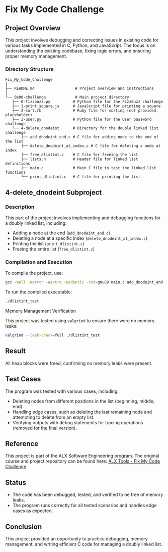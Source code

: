 # Fix My Code Challenge

## Project Overview
This project involves debugging and correcting issues in existing code for various tasks implemented in C, Python, and JavaScript. The focus is on understanding the existing codebase, fixing logic errors, and ensuring proper memory management.

### Directory Structure

```
Fix_My_Code_Challenge
│
├── README.md                  # Project overview and instructions
│
└── 0x00-challenge             # Main project directory
   ├── 0-fizzbuzz.py          # Python file for the FizzBuzz challenge
   ├── 1-print_square.js      # JavaScript file for printing a square
   ├── 2-sort.rb              # Ruby file for sorting (not provided, placeholder)
   ├── 3-user.py              # Python file for the User password challenge
   └── 4-delete_dnodeint      # Directory for the double linked list challenge
       ├── add_dnodeint_end.c # C file for adding node to the end of the list
       ├── delete_dnodeint_at_index.c # C file for deleting a node at index
       ├── free_dlistint.c    # C file for freeing the list
       ├── lists.h            # Header file for linked list definitions
       ├── main.c             # Main C file to test the linked list functions
       └── print_dlistint.c   # C file for printing the list
```

## 4-delete_dnodeint Subproject

### Description
This part of the project involves implementing and debugging functions for a doubly linked list, including:
- Adding a node at the end (`add_dnodeint_end.c`)
- Deleting a node at a specific index (`delete_dnodeint_at_index.c`)
- Printing the list (`print_dlistint.c`)
- Freeing the entire list (`free_dlistint.c`)

### Compilation and Execution
To compile the project, use:
```bash
gcc -Wall -Werror -Wextra -pedantic -std=gnu89 main.c add_dnodeint_end.c delete_dnodeint_at_index.c free_dlistint.c print_dlistint.c -o dlistint_test
```

To run the compiled executable:
```bash
./dlistint_test
```

Memory Management Verification

This project was tested using `valgrind` to ensure there were no memory leaks:
```bash
valgrind --leak-check=full ./dlistint_test
```

## Result
All heap blocks were freed, confirming no memory leaks were present.

## Test Cases
The program was tested with various cases, including:
- Deleting nodes from different positions in the list (beginning, middle, end).
- Handling edge cases, such as deleting the last remaining node and attempting to delete from an empty list.
- Verifying outputs with debug statements for tracing operations (removed for the final version).

## Reference
This project is part of the ALX Software Engineering program. The original course and project repository can be found here: [ALX Tools - Fix My Code Challenge](https://github.com/alx-tools/0x00-Fix_My_Code_Challenge)

## Status
- The code has been debugged, tested, and verified to be free of memory leaks.
- The program runs correctly for all tested scenarios and handles edge cases as expected.

## Conclusion
This project provided an opportunity to practice debugging, memory management, and writing efficient C code for managing a doubly linked list.

